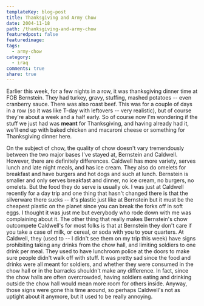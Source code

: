 ```yaml
---
templateKey: blog-post
title: Thanksgiving and Army Chow
date: 2004-11-18
path: /thanksgiving-and-army-chow
featuredpost: false
featuredimage:
tags:
  - army-chow
category:
  - iraq
comments: true
share: true
---
```


Earlier this week, for a few nights in a row, it was thanksgiving dinner time at FOB Bernstein. They had turkey, gravy, stuffing, mashed potatoes -- even cranberry sauce. There was also roast beef. This was for a couple of days in a row (so it was like T-day with leftovers -- very realistic), but of course they're about a week and a half early. So of course now I'm wondering if the stuff we just had was **meant** for Thanksgiving, and having already had it, we'll end up with baked chicken and macaroni cheese or something for Thanksgiving dinner here.

On the subject of chow, the quality of chow doesn't vary tremendously between the two major bases I've stayed at, Bernstein and Caldwell. However, there are definitely differences. Caldwell has more variety, serves lunch and late night meals, and has ice cream. They also do omelets for breakfast and have burgers and hot dogs and such at lunch. Bernstein is smaller and only serves breakfast and dinner, no ice cream, no burgers, no omelets. But the food they do serve is usually ok. I was just at Caldwell recently for a day trip and one thing that hasn't changed there is that the silverware there sucks -- it's plastic just like at Bernstein but it must be the cheapest plastic on the planet since you can break the forks off in soft eggs. I thought it was just me but everybody who rode down with me was complaining about it. The other thing that really makes Bernstein's chow outcompete Caldwell's for most folks is that at Bernstein they don't care if you take a case of milk, or cereal, or soda with you to your quarters. At Caldwell, they (used to -- I didn't see them on my trip this week) have signs prohibiting taking any drinks from the chow hall, and limiting soldiers to one drink per meal. They used to have lunchroom police at the doors to make sure people didn't walk off with stuff. It was pretty sad since the food and drinks were all meant for soldiers, and whether they were consumed in the chow hall or in the barracks shouldn't make any difference. In fact, since the chow halls are often overcrowded, having soldiers eating and drinking outside the chow hall would mean more room for others inside. Anyway, those signs were gone this time around, so perhaps Caldwell's not as uptight about it anymore, but it used to be really annoying.
